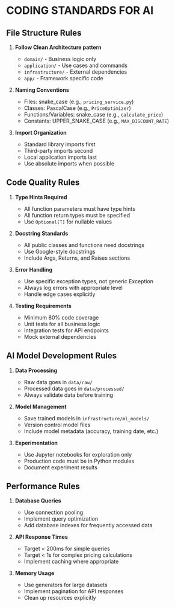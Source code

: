 # CODING STANDARDS FOR AI

## File Structure Rules

1. **Follow Clean Architecture pattern**

   - `domain/` - Business logic only
   - `application/` - Use cases and commands
   - `infrastructure/` - External dependencies
   - `app/` - Framework specific code

2. **Naming Conventions**

   - Files: snake_case (e.g., `pricing_service.py`)
   - Classes: PascalCase (e.g., `PriceOptimizer`)
   - Functions/Variables: snake_case (e.g., `calculate_price`)
   - Constants: UPPER_SNAKE_CASE (e.g., `MAX_DISCOUNT_RATE`)

3. **Import Organization**
   - Standard library imports first
   - Third-party imports second
   - Local application imports last
   - Use absolute imports when possible

## Code Quality Rules

1. **Type Hints Required**

   - All function parameters must have type hints
   - All function return types must be specified
   - Use `Optional[T]` for nullable values

2. **Docstring Standards**

   - All public classes and functions need docstrings
   - Use Google-style docstrings
   - Include Args, Returns, and Raises sections

3. **Error Handling**

   - Use specific exception types, not generic Exception
   - Always log errors with appropriate level
   - Handle edge cases explicitly

4. **Testing Requirements**
   - Minimum 80% code coverage
   - Unit tests for all business logic
   - Integration tests for API endpoints
   - Mock external dependencies

## AI Model Development Rules

1. **Data Processing**

   - Raw data goes in `data/raw/`
   - Processed data goes in `data/processed/`
   - Always validate data before training

2. **Model Management**

   - Save trained models in `infrastructure/ml_models/`
   - Version control model files
   - Include model metadata (accuracy, training date, etc.)

3. **Experimentation**
   - Use Jupyter notebooks for exploration only
   - Production code must be in Python modules
   - Document experiment results

## Performance Rules

1. **Database Queries**

   - Use connection pooling
   - Implement query optimization
   - Add database indexes for frequently accessed data

2. **API Response Times**

   - Target < 200ms for simple queries
   - Target < 1s for complex pricing calculations
   - Implement caching where appropriate

3. **Memory Usage**
   - Use generators for large datasets
   - Implement pagination for API responses
   - Clean up resources explicitly
